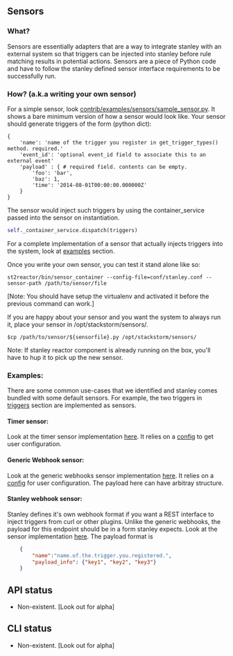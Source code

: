 ## Sensors

### What?

Sensors are essentially adapters that are a way to integrate stanley with an external system so that triggers can be injected into stanley before rule matching results in potential actions. Sensors are a piece of Python code and have to follow the stanley defined sensor interface requirements to be
successfully run.

### How? (a.k.a writing your own sensor)

For a simple sensor, look [contrib/examples/sensors/sample_sensor.py](../contrib/examples/sensors/sample_sensor.py). It shows a bare minimum version of how a sensor would look like. Your sensor should generate triggers of the form (python dict):
```
{
    'name': 'name of the trigger you register in get_trigger_types() method. required.'
    'event_id': 'optional event_id field to associate this to an external event'
    'payload' : { # required field. contents can be empty.
        'foo': 'bar',
        'baz': 1,
        'time': '2014-08-01T00:00:00.000000Z'
    }
}
```
The sensor would inject such triggers by using the container_service passed into the sensor on instantiation.
```python
self._container_service.dispatch(triggers)
```
For a complete implementation of a sensor that actually injects triggers into the system, look at [examples](#Examples) section.

Once you write your own sensor, you can test it stand alone like so:
```
st2reactor/bin/sensor_container --config-file=conf/stanley.conf --sensor-path /path/to/sensor/file
```
[Note: You should have setup the virtualenv and activated it before the previous command can work.]

If you are happy about your sensor and you want the system to always run it, place your sensor in
/opt/stackstorm/sensors/.
```
$cp /path/to/sensor/${sensorfile}.py /opt/stackstorm/sensors/
```
Note: If stanley reactor component is already running on the box, you'll have to hup it to pick up
the new sensor.

### Examples:

There are some common use-cases that we identified and stanley comes bundled with some default sensors. For example, the two triggers in [triggers](triggers.md) section are implemented as sensors.


#### Timer sensor:

Look at the timer sensor implementation [here](../st2reactor/st2reactor/contrib/sensors/st2_timer_sensor.py). It relies on a [config](../st2reactor/st2reactor/contrib/sensors/st2_timer_sensor.yaml) to get user configuration.

#### Generic Webhook sensor:

Look at the generic webhooks sensor implementation [here](../st2reactor/st2reactor/contrib/sensors/st2_generic_webhook_sensor.py). It relies on a [config](../st2reactor/st2reactor/contrib/sensors/st2_generic_webhook_sensor.yaml) for user configuration. The payload here can have arbitray structure. 

#### Stanley webhook sensor:

Stanley defines it's own webhook format if you want a REST interface to inject triggers from curl or other plugins. Unlike the generic webhooks, the payload for this endpoint should be in a form stanley expects. Look at the sensor implementation [here](..//st2reactor/st2reactor/contrib/sensors/st2_webhook_sensor.py). The payload format is
```json
    {
        "name":"name.of.the.trigger.you.registered.",
        "payload_info": {"key1", "key2", "key3"}        
    }
```

## API status

* Non-existent. [Look out for alpha]

## CLI status
* Non-existent. [Look out for alpha]
